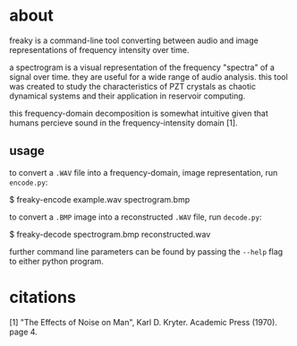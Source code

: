 # about

freaky is a command-line tool converting between audio and image representations of frequency intensity over time.

a spectrogram is a visual representation of the frequency "spectra" of a signal over time. they are useful for a wide range of audio analysis. this tool was created to study the characteristics of PZT crystals as chaotic dynamical systems and their application in reservoir computing.

this frequency-domain decomposition is somewhat intuitive given that humans percieve sound in the frequency-intensity domain [1]. 

## usage

to convert a `.WAV` file into a frequency-domain, image representation, run `encode.py`:

$ freaky-encode example.wav spectrogram.bmp

to convert a `.BMP` image into a reconstructed `.WAV` file, run `decode.py`:

$ freaky-decode spectrogram.bmp reconstructed.wav

further command line parameters can be found by passing the `--help` flag to either python program.

# citations

[1] "The Effects of Noise on Man", Karl D. Kryter. Academic Press (1970). page 4.